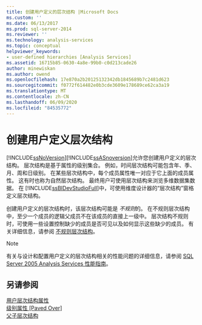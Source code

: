 ```yaml
---
title: 创建用户定义的层次结构 |Microsoft Docs
ms.custom: ''
ms.date: 06/13/2017
ms.prod: sql-server-2014
ms.reviewer: ''
ms.technology: analysis-services
ms.topic: conceptual
helpviewer_keywords:
- user-defined hierarchies [Analysis Services]
ms.assetid: 16715b85-0630-4a8e-99b0-c0d213cade26
author: minewiskan
ms.author: owend
ms.openlocfilehash: 17e870a2b20125132342db1845689b7c2481d623
ms.sourcegitcommit: f0772f614482e0b3cde3609e178689ce62ca3a19
ms.translationtype: MT
ms.contentlocale: zh-CN
ms.lasthandoff: 06/09/2020
ms.locfileid: "84535772"
---
```

# <a name="create-user-defined-hierarchies"></a>创建用户定义层次结构
  [!INCLUDE[ssNoVersion](../../includes/ssnoversion-md.md)][!INCLUDE[ssASnoversion](../../includes/ssasnoversion-md.md)]允许您创建用户定义的层次结构。 层次结构是基于属性的级别集合。 例如，时间层次结构可能包含年、季、月、周和日级别。 在某些层次结构中，每个成员属性唯一对应于它上面的成员属性。 这有时也称为自然层次结构。 最终用户可使用层次结构来浏览多维数据集数据。 在 [!INCLUDE[ssBIDevStudioFull](../../includes/ssbidevstudiofull-md.md)]中，可使用维度设计器的“层次结构”窗格定义层次结构。  
  
 创建用户定义的层次结构时，该层次结构可能是 *不规则*的。 在不规则层次结构中，至少一个成员的逻辑父成员不在该成员的直接上一级中。 层次结构不规则时，可使用一些设置控制缺少的成员是否可见以及如何显示这些缺少的成员。 有关详细信息，请参阅 [不规则层次结构](user-defined-hierarchies-ragged-hierarchies.md)。  
  
> [!NOTE]  
>  有关与设计和配置用户定义的层次结构相关的性能问题的详细信息，请参阅 [SQL Server 2005 Analysis Services 性能指南](https://docsbay.net/Microsoft-SQL-Server-2005-Analysis-Services-Performance-Guide)。  
  
## <a name="see-also"></a>另请参阅  
 [用户层次结构属性](../multidimensional-models-olap-logical-dimension-objects/user-hierarchies-properties.md)   
 [级别属性 &#91;Paved Over&#93;](../multidimensional-models-olap-logical-dimension-objects/user-hierarchies-level-properties.md)   
 [父子层次结构](parent-child-dimension.md)  
  
  
